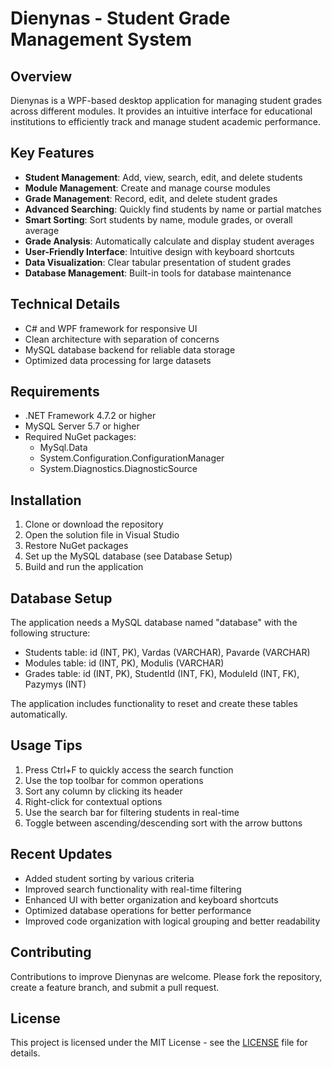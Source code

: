 # Dienynas - Student Grade Management System

## Overview
Dienynas is a WPF-based desktop application for managing student grades across different modules. It provides an intuitive interface for educational institutions to efficiently track and manage student academic performance.

## Key Features
- **Student Management**: Add, view, search, edit, and delete students
- **Module Management**: Create and manage course modules
- **Grade Management**: Record, edit, and delete student grades
- **Advanced Searching**: Quickly find students by name or partial matches
- **Smart Sorting**: Sort students by name, module grades, or overall average
- **Grade Analysis**: Automatically calculate and display student averages
- **User-Friendly Interface**: Intuitive design with keyboard shortcuts
- **Data Visualization**: Clear tabular presentation of student grades
- **Database Management**: Built-in tools for database maintenance

## Technical Details
- C# and WPF framework for responsive UI
- Clean architecture with separation of concerns
- MySQL database backend for reliable data storage
- Optimized data processing for large datasets

## Requirements
- .NET Framework 4.7.2 or higher
- MySQL Server 5.7 or higher
- Required NuGet packages:
  - MySql.Data
  - System.Configuration.ConfigurationManager
  - System.Diagnostics.DiagnosticSource

## Installation
1. Clone or download the repository
2. Open the solution file in Visual Studio
3. Restore NuGet packages
4. Set up the MySQL database (see Database Setup)
5. Build and run the application

## Database Setup
The application needs a MySQL database named "database" with the following structure:
- Students table: id (INT, PK), Vardas (VARCHAR), Pavarde (VARCHAR)
- Modules table: id (INT, PK), Modulis (VARCHAR)
- Grades table: id (INT, PK), StudentId (INT, FK), ModuleId (INT, FK), Pazymys (INT)

The application includes functionality to reset and create these tables automatically.

## Usage Tips
1. Press Ctrl+F to quickly access the search function
2. Use the top toolbar for common operations
3. Sort any column by clicking its header
4. Right-click for contextual options
5. Use the search bar for filtering students in real-time
6. Toggle between ascending/descending sort with the arrow buttons

## Recent Updates
- Added student sorting by various criteria
- Improved search functionality with real-time filtering
- Enhanced UI with better organization and keyboard shortcuts
- Optimized database operations for better performance
- Improved code organization with logical grouping and better readability

## Contributing
Contributions to improve Dienynas are welcome. Please fork the repository, create a feature branch, and submit a pull request.

## License
This project is licensed under the MIT License - see the [LICENSE](LICENSE) file for details.
